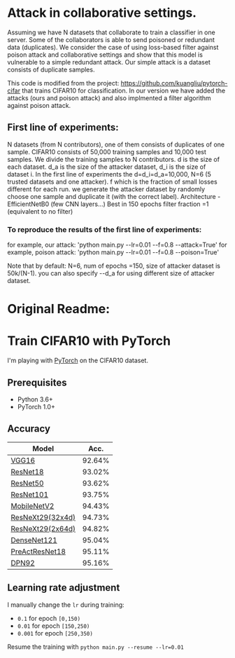 # Attack in collaborative settings.
Assuming we have N datasets that collaborate to train a classifier in one server. Some of the collaborators is able to send poisoned or redundant data (duplicates).
We consider the case of using loss-based filter against poison attack and collaborative settings and show that this model is vulnerable to a simple redundant attack.
Our simple attack is a dataset consists of duplicate samples.

This code is modified from the project: https://github.com/kuangliu/pytorch-cifar that trains CIFAR10 for classification. In our version we have added the attacks (ours and poison attack) and also implmented a filter algorithm against poison attack.


## First line of experiments:
N datasets (from N contributors), one of them consists of duplicates of one sample.
CIFAR10 consists of 50,000 training samples and 10,000 test samples.
We divide the training samples to N contributors. d is the size  of each dataset. d_a is the size of the attacker dataset, d_i is the size of dataset i.
In the first line of experiments the d=d_i=d_a=10,000, N=6 (5 trusted datasets and one attacker). f which is the fraction of small losses different for each run.
we generate the attacker dataset by randomly choose one sample and duplicate it (with the correct label).
Architecture -EfficientNetB0 (few CNN layers…)
Best in 150 epochs
filter fraction =1 (equivalent to no filter)

### To reproduce the results of the first line of experiments:
for example, our attack:
'python main.py --lr=0.01 --f=0.8 --attack=True'
for example, poison attack:
'python main.py --lr=0.01 --f=0.8 --poison=True'

Note that by default: N=6, num of epochs =150, size of attacker dataset is 50k/(N-1). you can also specify --d_a for using different size of attacker dataset.
# Original Readme:
# Train CIFAR10 with PyTorch

I'm playing with [PyTorch](http://pytorch.org/) on the CIFAR10 dataset.

## Prerequisites
- Python 3.6+
- PyTorch 1.0+

## Accuracy
| Model             | Acc.        |
| ----------------- | ----------- |
| [VGG16](https://arxiv.org/abs/1409.1556)              | 92.64%      |
| [ResNet18](https://arxiv.org/abs/1512.03385)          | 93.02%      |
| [ResNet50](https://arxiv.org/abs/1512.03385)          | 93.62%      |
| [ResNet101](https://arxiv.org/abs/1512.03385)         | 93.75%      |
| [MobileNetV2](https://arxiv.org/abs/1801.04381)       | 94.43%      |
| [ResNeXt29(32x4d)](https://arxiv.org/abs/1611.05431)  | 94.73%      |
| [ResNeXt29(2x64d)](https://arxiv.org/abs/1611.05431)  | 94.82%      |
| [DenseNet121](https://arxiv.org/abs/1608.06993)       | 95.04%      |
| [PreActResNet18](https://arxiv.org/abs/1603.05027)    | 95.11%      |
| [DPN92](https://arxiv.org/abs/1707.01629)             | 95.16%      |

## Learning rate adjustment
I manually change the `lr` during training:
- `0.1` for epoch `[0,150)`
- `0.01` for epoch `[150,250)`
- `0.001` for epoch `[250,350)`

Resume the training with `python main.py --resume --lr=0.01`
